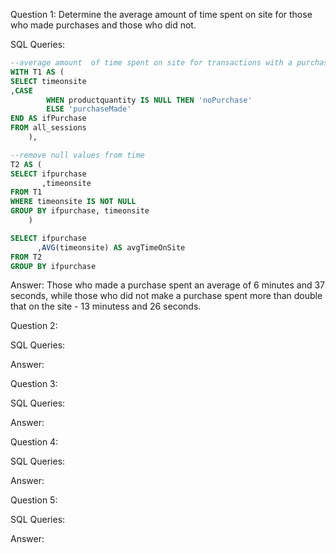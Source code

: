 Question 1: Determine the average amount of time spent on site for those who made purchases and those who did not. 

SQL Queries:
```sql
--average amount  of time spent on site for transactions with a purchase vs withour a purchase 
WITH T1 AS (
SELECT timeonsite 
,CASE
	   	WHEN productquantity IS NULL THEN 'noPurchase'
		ELSE 'purchaseMade'
END AS ifPurchase
FROM all_sessions 
	),

--remove null values from time 
T2 AS (
SELECT ifpurchase
	   ,timeonsite
FROM T1
WHERE timeonsite IS NOT NULL
GROUP BY ifpurchase, timeonsite
	)

SELECT ifpurchase
      ,AVG(timeonsite) AS avgTimeOnSite
FROM T2
GROUP BY ifpurchase

```

Answer: 
Those who made a purchase spent an average of 6 minutes and 37 seconds, while those who did not make a purchase spent more than double that on the site - 13 minutess and 26 seconds. 


Question 2: 

SQL Queries:

Answer:



Question 3: 

SQL Queries:

Answer:



Question 4: 

SQL Queries:

Answer:



Question 5: 

SQL Queries:

Answer:
